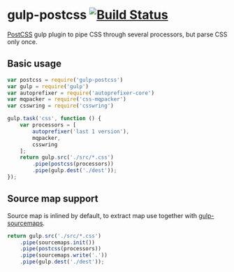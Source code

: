 # gulp-postcss [![Build Status](https://api.travis-ci.org/w0rm/gulp-postcss.png)](https://travis-ci.org/w0rm/gulp-postcss)

[PostCSS](https://github.com/postcss/postcss) gulp plugin to pipe CSS through
several processors, but parse CSS only once.

## Basic usage

```js
var postcss = require('gulp-postcss')
var gulp = require('gulp')
var autoprefixer = require('autoprefixer-core')
var mqpacker = require('css-mqpacker')
var csswring = require('csswring')

gulp.task('css', function () {
    var processors = [
        autoprefixer('last 1 version'),
        mqpacker,
        csswring
    ];
    return gulp.src('./src/*.css')
        .pipe(postcss(processors))
        .pipe(gulp.dest('./dest'));
});
```

## Source map support

Source map is inlined by default, to extract map use together
with [gulp-sourcemaps](https://github.com/floridoo/gulp-sourcemaps).

```js
return gulp.src('./src/*.css')
    .pipe(sourcemaps.init())
    .pipe(postcss(processors))
    .pipe(sourcemaps.write('.'))
    .pipe(gulp.dest('./dest'));
```
